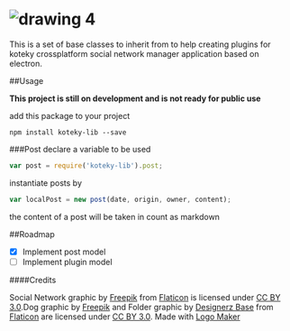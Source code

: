 # ![drawing 4](https://cloud.githubusercontent.com/assets/3071208/14739189/3753b184-0886-11e6-80cd-a3d9468a6d05.png)


This is a set of base classes to inherit from to help creating plugins for koteky crossplatform social network manager application based on electron.


##Usage

**This project is still on development and is not ready for public use**

add this package to your project
```
npm install koteky-lib --save
```

###Post
declare a variable to be used
```js
var post = require('koteky-lib').post;
```
instantiate posts by
```js
var localPost = new post(date, origin, owner, content);
```
the content of a post will be taken in count as markdown

##Roadmap

- [x] Implement post model
- [ ] Implement plugin model

####Credits

Social Network graphic by <a href="http://www.freepik.com">Freepik</a> from <a href="http://www.flaticon.com/">Flaticon</a> is licensed under <a href="http://creativecommons.org/licenses/by/3.0/" title="Creative Commons BY 3.0">CC BY 3.0</a>.Dog graphic by <a href="http://www.freepik.com/">Freepik</a> and Folder graphic by <a href="http://www.finest.graphics">Designerz Base</a> from <a href="http://www.flaticon.com/">Flaticon</a> are licensed under <a href="http://creativecommons.org/licenses/by/3.0/" title="Creative Commons BY 3.0">CC BY 3.0</a>. Made with <a href="http://logomakr.com" title="Logo Maker">Logo Maker</a>
